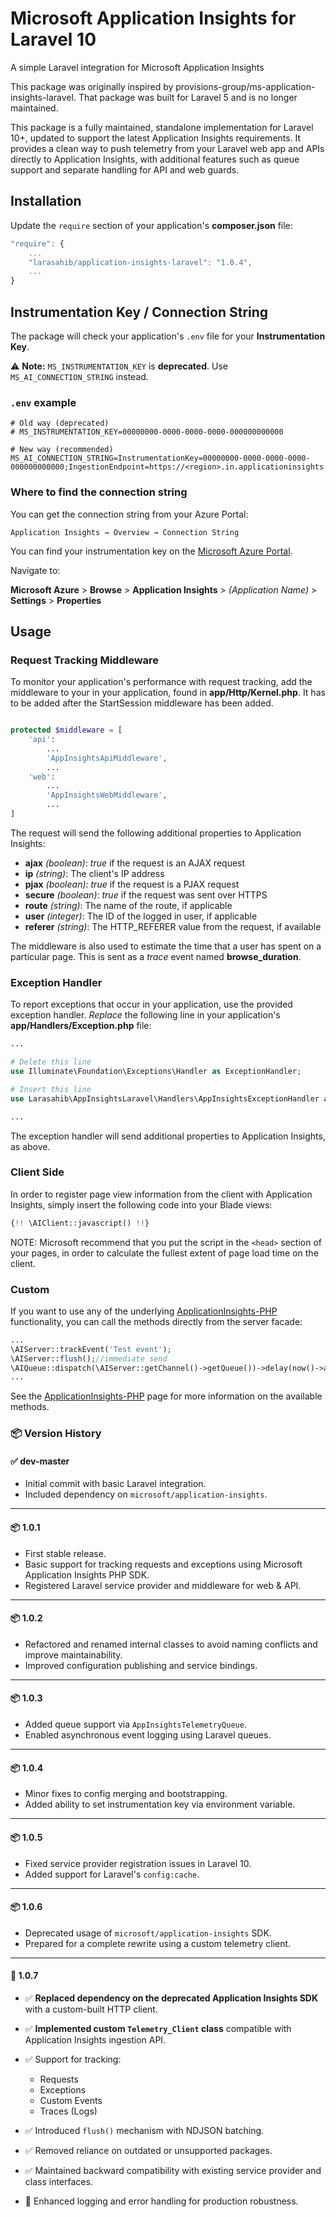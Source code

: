 # Microsoft Application Insights for Laravel 10
A simple Laravel integration for Microsoft Application Insights

This package was originally inspired by provisions-group/ms-application-insights-laravel. That package was built for Laravel 5 and is no longer maintained.

This package is a fully maintained, standalone implementation for Laravel 10+, updated to support the latest Application Insights requirements. It provides a clean way to push telemetry from your Laravel web app and APIs directly to Application Insights, with additional features such as queue support and separate handling for API and web guards.

## Installation

Update the `require` section of your application's **composer.json** file:

```js
"require": {
	...
	"larasahib/application-insights-laravel": "1.0.4",
	...
}
```

## Instrumentation Key / Connection String

The package will check your application's `.env` file for your **Instrumentation Key**.

⚠ **Note:**
`MS_INSTRUMENTATION_KEY` is **deprecated**.
Use `MS_AI_CONNECTION_STRING` instead.

### `.env` example

```env
# Old way (deprecated)
# MS_INSTRUMENTATION_KEY=00000000-0000-0000-0000-000000000000

# New way (recommended)
MS_AI_CONNECTION_STRING=InstrumentationKey=00000000-0000-0000-0000-000000000000;IngestionEndpoint=https://<region>.in.applicationinsights.azure.com/
```

### Where to find the connection string

You can get the connection string from your Azure Portal:

```
Application Insights → Overview → Connection String
```

You can find your instrumentation key on the [Microsoft Azure Portal](https://portal.azure.com).

Navigate to:

**Microsoft Azure** > **Browse** > **Application Insights** > *(Application Name)* > **Settings** > **Properties**

## Usage

### Request Tracking Middleware

To monitor your application's performance with request tracking, add the middleware to your in your application, found in **app/Http/Kernel.php**. It has to be added after the StartSession middleware has been added.

```php

protected $middleware = [
	'api':
		...
		'AppInsightsApiMiddleware',
		...
	'web':
		...
		'AppInsightsWebMiddleware',
		...
]

```

The request will send the following additional properties to Application Insights:

- **ajax** *(boolean)*: *true* if the request is an AJAX request
- **ip** *(string)*: The client's IP address
- **pjax** *(boolean)*: *true* if the request is a PJAX request
- **secure** *(boolean)*: *true* if the request was sent over HTTPS
- **route** *(string)*: The name of the route, if applicable
- **user** *(integer)*: The ID of the logged in user, if applicable
- **referer** *(string)*: The HTTP_REFERER value from the request, if available

The middleware is also used to estimate the time that a user has spent on a particular page.  This is sent as a *trace* event named **browse_duration**.

### Exception Handler

To report exceptions that occur in your application, use the provided exception handler.  *Replace* the following line in your application's **app/Handlers/Exception.php** file:

```php
...

# Delete this line
use Illuminate\Foundation\Exceptions\Handler as ExceptionHandler;

# Insert this line
use Larasahib\AppInsightsLaravel\Handlers\AppInsightsExceptionHandler as ExceptionHandler;

...
```

The exception handler will send additional properties to Application Insights, as above.

### Client Side

In order to register page view information from the client with Application Insights, simply insert the following code into your Blade views:

```php
{!! \AIClient::javascript() !!}
```

NOTE: Microsoft recommend that you put the script in the `<head>` section of your pages, in order to calculate the fullest extent of page load time on the client.

### Custom

If you want to use any of the underlying [ApplicationInsights-PHP](https://github.com/Microsoft/ApplicationInsights-PHP) functionality, you can call the methods directly from the server facade:

```php
...
\AIServer::trackEvent('Test event');
\AIServer::flush();//immediate send
\AIQueue::dispatch(\AIServer::getChannel()->getQueue())->delay(now()->addSeconds(3));//use laravel queue to send data later
...
```

See the [ApplicationInsights-PHP](https://github.com/Microsoft/ApplicationInsights-PHP) page for more information on the available methods.

### 📦 Version History

#### ✅ **dev-master**

* Initial commit with basic Laravel integration.
* Included dependency on `microsoft/application-insights`.

---

#### 📦 **1.0.1**

* First stable release.
* Basic support for tracking requests and exceptions using Microsoft Application Insights PHP SDK.
* Registered Laravel service provider and middleware for web & API.

---

#### 📦 **1.0.2**

* Refactored and renamed internal classes to avoid naming conflicts and improve maintainability.
* Improved configuration publishing and service bindings.

---

#### 📦 **1.0.3**

* Added queue support via `AppInsightsTelemetryQueue`.
* Enabled asynchronous event logging using Laravel queues.

---

#### 📦 **1.0.4**

* Minor fixes to config merging and bootstrapping.
* Added ability to set instrumentation key via environment variable.

---

#### 📦 **1.0.5**

* Fixed service provider registration issues in Laravel 10.
* Added support for Laravel's `config:cache`.

---

#### 📦 **1.0.6**

* Deprecated usage of `microsoft/application-insights` SDK.
* Prepared for a complete rewrite using a custom telemetry client.

---

#### 🚀 **1.0.7**

* ✅ **Replaced dependency on the deprecated Application Insights SDK** with a custom-built HTTP client.
* ✅ **Implemented custom `Telemetry_Client` class** compatible with Application Insights ingestion API.
* ✅ Support for tracking:

  * Requests
  * Exceptions
  * Custom Events
  * Traces (Logs)
* ✅ Introduced `flush()` mechanism with NDJSON batching.
* ✅ Removed reliance on outdated or unsupported packages.
* ✅ Maintained backward compatibility with existing service provider and class interfaces.
* 🧪 Enhanced logging and error handling for production robustness.

